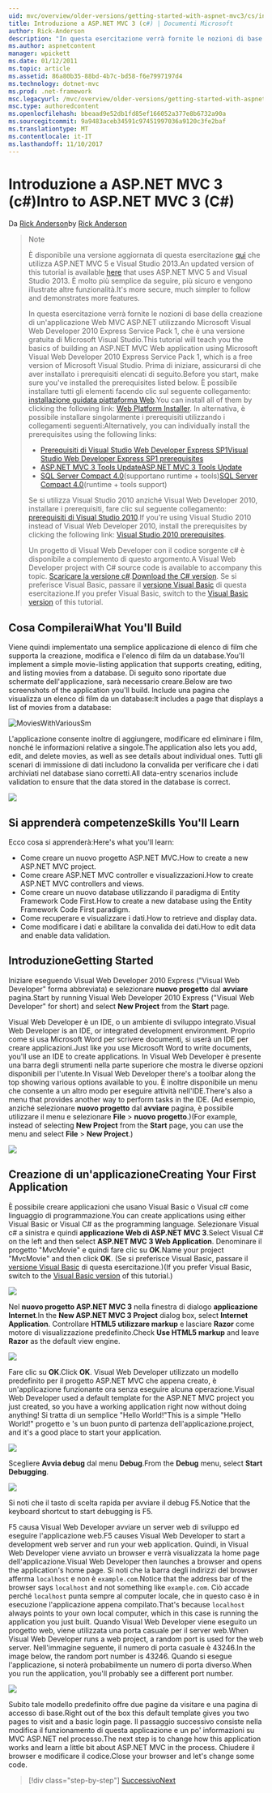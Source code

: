 ```yaml
---
uid: mvc/overview/older-versions/getting-started-with-aspnet-mvc3/cs/intro-to-aspnet-mvc-3
title: Introduzione a ASP.NET MVC 3 (c#) | Documenti Microsoft
author: Rick-Anderson
description: "In questa esercitazione verrà fornite le nozioni di base della creazione di un'applicazione Web MVC ASP.NET utilizzando Microsoft Visual Web Developer 2010 Express Service Pack 1, ovvero..."
ms.author: aspnetcontent
manager: wpickett
ms.date: 01/12/2011
ms.topic: article
ms.assetid: 86a80b35-88bd-4b7c-bd58-f6e7997197d4
ms.technology: dotnet-mvc
ms.prod: .net-framework
msc.legacyurl: /mvc/overview/older-versions/getting-started-with-aspnet-mvc3/cs/intro-to-aspnet-mvc-3
msc.type: authoredcontent
ms.openlocfilehash: bbeaad9e52db1fd85ef166052a377e8b6732a90a
ms.sourcegitcommit: 9a9483aceb34591c97451997036a9120c3fe2baf
ms.translationtype: MT
ms.contentlocale: it-IT
ms.lasthandoff: 11/10/2017
---
```

<a name="intro-to-aspnet-mvc-3-c"></a><span data-ttu-id="4f945-103">Introduzione a ASP.NET MVC 3 (c#)</span><span class="sxs-lookup"><span data-stu-id="4f945-103">Intro to ASP.NET MVC 3 (C#)</span></span>
====================
<span data-ttu-id="4f945-104">Da [Rick Anderson](https://github.com/Rick-Anderson)</span><span class="sxs-lookup"><span data-stu-id="4f945-104">by [Rick Anderson](https://github.com/Rick-Anderson)</span></span>

> > [!NOTE]
> > <span data-ttu-id="4f945-105">È disponibile una versione aggiornata di questa esercitazione [qui](../../../getting-started/introduction/getting-started.md) che utilizza ASP.NET MVC 5 e Visual Studio 2013.</span><span class="sxs-lookup"><span data-stu-id="4f945-105">An updated version of this tutorial is available [here](../../../getting-started/introduction/getting-started.md) that uses ASP.NET MVC 5 and Visual Studio 2013.</span></span> <span data-ttu-id="4f945-106">È molto più semplice da seguire, più sicuro e vengono illustrate altre funzionalità.</span><span class="sxs-lookup"><span data-stu-id="4f945-106">It's more secure, much simpler to follow and demonstrates more features.</span></span>
> 
> 
> <span data-ttu-id="4f945-107">In questa esercitazione verrà fornite le nozioni di base della creazione di un'applicazione Web MVC ASP.NET utilizzando Microsoft Visual Web Developer 2010 Express Service Pack 1, che è una versione gratuita di Microsoft Visual Studio.</span><span class="sxs-lookup"><span data-stu-id="4f945-107">This tutorial will teach you the basics of building an ASP.NET MVC Web application using Microsoft Visual Web Developer 2010 Express Service Pack 1, which is a free version of Microsoft Visual Studio.</span></span> <span data-ttu-id="4f945-108">Prima di iniziare, assicurarsi di che aver installato i prerequisiti elencati di seguito.</span><span class="sxs-lookup"><span data-stu-id="4f945-108">Before you start, make sure you've installed the prerequisites listed below.</span></span> <span data-ttu-id="4f945-109">È possibile installare tutti gli elementi facendo clic sul seguente collegamento: [installazione guidata piattaforma Web](https://www.microsoft.com/web/gallery/install.aspx?appid=VWD2010SP1Pack).</span><span class="sxs-lookup"><span data-stu-id="4f945-109">You can install all of them by clicking the following link: [Web Platform Installer](https://www.microsoft.com/web/gallery/install.aspx?appid=VWD2010SP1Pack).</span></span> <span data-ttu-id="4f945-110">In alternativa, è possibile installare singolarmente i prerequisiti utilizzando i collegamenti seguenti:</span><span class="sxs-lookup"><span data-stu-id="4f945-110">Alternatively, you can individually install the prerequisites using the following links:</span></span>
> 
> - [<span data-ttu-id="4f945-111">Prerequisiti di Visual Studio Web Developer Express SP1</span><span class="sxs-lookup"><span data-stu-id="4f945-111">Visual Studio Web Developer Express SP1 prerequisites</span></span>](https://www.microsoft.com/web/gallery/install.aspx?appid=VWD2010SP1Pack)
> - [<span data-ttu-id="4f945-112">ASP.NET MVC 3 Tools Update</span><span class="sxs-lookup"><span data-stu-id="4f945-112">ASP.NET MVC 3 Tools Update</span></span>](https://www.microsoft.com/web/gallery/install.aspx?appsxml=&amp;appid=MVC3)
> - <span data-ttu-id="4f945-113">[SQL Server Compact 4.0](https://www.microsoft.com/web/gallery/install.aspx?appid=SQLCE;SQLCEVSTools_4_0)(supportano runtime + tools)</span><span class="sxs-lookup"><span data-stu-id="4f945-113">[SQL Server Compact 4.0](https://www.microsoft.com/web/gallery/install.aspx?appid=SQLCE;SQLCEVSTools_4_0)(runtime + tools support)</span></span>
> 
> <span data-ttu-id="4f945-114">Se si utilizza Visual Studio 2010 anziché Visual Web Developer 2010, installare i prerequisiti, fare clic sul seguente collegamento: [prerequisiti di Visual Studio 2010](https://www.microsoft.com/web/gallery/install.aspx?appsxml=&amp;appid=VS2010SP1Pack).</span><span class="sxs-lookup"><span data-stu-id="4f945-114">If you're using Visual Studio 2010 instead of Visual Web Developer 2010, install the prerequisites by clicking the following link: [Visual Studio 2010 prerequisites](https://www.microsoft.com/web/gallery/install.aspx?appsxml=&amp;appid=VS2010SP1Pack).</span></span>
> 
> <span data-ttu-id="4f945-115">Un progetto di Visual Web Developer con il codice sorgente c# è disponibile a complemento di questo argomento.</span><span class="sxs-lookup"><span data-stu-id="4f945-115">A Visual Web Developer project with C# source code is available to accompany this topic.</span></span> <span data-ttu-id="4f945-116">[Scaricare la versione c#](https://code.msdn.microsoft.com/Introduction-to-MVC-3-10d1b098).</span><span class="sxs-lookup"><span data-stu-id="4f945-116">[Download the C# version](https://code.msdn.microsoft.com/Introduction-to-MVC-3-10d1b098).</span></span> <span data-ttu-id="4f945-117">Se si preferisce Visual Basic, passare il [versione Visual Basic](../vb/intro-to-aspnet-mvc-3.md) di questa esercitazione.</span><span class="sxs-lookup"><span data-stu-id="4f945-117">If you prefer Visual Basic, switch to the [Visual Basic version](../vb/intro-to-aspnet-mvc-3.md) of this tutorial.</span></span>


## <a name="what-youll-build"></a><span data-ttu-id="4f945-118">Cosa Compilerai</span><span class="sxs-lookup"><span data-stu-id="4f945-118">What You'll Build</span></span>

<span data-ttu-id="4f945-119">Viene quindi implementato una semplice applicazione di elenco di film che supporta la creazione, modifica e l'elenco di film da un database.</span><span class="sxs-lookup"><span data-stu-id="4f945-119">You'll implement a simple movie-listing application that supports creating, editing, and listing movies from a database.</span></span> <span data-ttu-id="4f945-120">Di seguito sono riportate due schermate dell'applicazione, sarà necessario creare.</span><span class="sxs-lookup"><span data-stu-id="4f945-120">Below are two screenshots of the application you'll build.</span></span> <span data-ttu-id="4f945-121">Include una pagina che visualizza un elenco di film da un database:</span><span class="sxs-lookup"><span data-stu-id="4f945-121">It includes a page that displays a list of movies from a database:</span></span>

![MoviesWithVariousSm](intro-to-aspnet-mvc-3/_static/image1.png)

<span data-ttu-id="4f945-123">L'applicazione consente inoltre di aggiungere, modificare ed eliminare i film, nonché le informazioni relative a singole.</span><span class="sxs-lookup"><span data-stu-id="4f945-123">The application also lets you add, edit, and delete movies, as well as see details about individual ones.</span></span> <span data-ttu-id="4f945-124">Tutti gli scenari di immissione di dati includono la convalida per verificare che i dati archiviati nel database siano corretti.</span><span class="sxs-lookup"><span data-stu-id="4f945-124">All data-entry scenarios include validation to ensure that the data stored in the database is correct.</span></span>

![](intro-to-aspnet-mvc-3/_static/image2.png)

## <a name="skills-youll-learn"></a><span data-ttu-id="4f945-125">Si apprenderà competenze</span><span class="sxs-lookup"><span data-stu-id="4f945-125">Skills You'll Learn</span></span>

<span data-ttu-id="4f945-126">Ecco cosa si apprenderà:</span><span class="sxs-lookup"><span data-stu-id="4f945-126">Here's what you'll learn:</span></span>

- <span data-ttu-id="4f945-127">Come creare un nuovo progetto ASP.NET MVC.</span><span class="sxs-lookup"><span data-stu-id="4f945-127">How to create a new ASP.NET MVC project.</span></span>
- <span data-ttu-id="4f945-128">Come creare ASP.NET MVC controller e visualizzazioni.</span><span class="sxs-lookup"><span data-stu-id="4f945-128">How to create ASP.NET MVC controllers and views.</span></span>
- <span data-ttu-id="4f945-129">Come creare un nuovo database utilizzando il paradigma di Entity Framework Code First.</span><span class="sxs-lookup"><span data-stu-id="4f945-129">How to create a new database using the Entity Framework Code First paradigm.</span></span>
- <span data-ttu-id="4f945-130">Come recuperare e visualizzare i dati.</span><span class="sxs-lookup"><span data-stu-id="4f945-130">How to retrieve and display data.</span></span>
- <span data-ttu-id="4f945-131">Come modificare i dati e abilitare la convalida dei dati.</span><span class="sxs-lookup"><span data-stu-id="4f945-131">How to edit data and enable data validation.</span></span>

## <a name="getting-started"></a><span data-ttu-id="4f945-132">Introduzione</span><span class="sxs-lookup"><span data-stu-id="4f945-132">Getting Started</span></span>

<span data-ttu-id="4f945-133">Iniziare eseguendo Visual Web Developer 2010 Express ("Visual Web Developer" forma abbreviata) e selezionare **nuovo progetto** dal **avviare** pagina.</span><span class="sxs-lookup"><span data-stu-id="4f945-133">Start by running Visual Web Developer 2010 Express ("Visual Web Developer" for short) and select **New Project** from the **Start** page.</span></span>

<span data-ttu-id="4f945-134">Visual Web Developer è un IDE, o un ambiente di sviluppo integrato.</span><span class="sxs-lookup"><span data-stu-id="4f945-134">Visual Web Developer is an IDE, or integrated development environment.</span></span> <span data-ttu-id="4f945-135">Proprio come si usa Microsoft Word per scrivere documenti, si userà un IDE per creare applicazioni.</span><span class="sxs-lookup"><span data-stu-id="4f945-135">Just like you use Microsoft Word to write documents, you'll use an IDE to create applications.</span></span> <span data-ttu-id="4f945-136">In Visual Web Developer è presente una barra degli strumenti nella parte superiore che mostra le diverse opzioni disponibili per l'utente.</span><span class="sxs-lookup"><span data-stu-id="4f945-136">In Visual Web Developer there's a toolbar along the top showing various options available to you.</span></span> <span data-ttu-id="4f945-137">È inoltre disponibile un menu che consente a un altro modo per eseguire attività nell'IDE.</span><span class="sxs-lookup"><span data-stu-id="4f945-137">There's also a menu that provides another way to perform tasks in the IDE.</span></span> <span data-ttu-id="4f945-138">(Ad esempio, anziché selezionare **nuovo progetto** dal **avviare** pagina, è possibile utilizzare il menu e selezionare **File** &gt; **nuovo progetto**.)</span><span class="sxs-lookup"><span data-stu-id="4f945-138">(For example, instead of selecting **New Project** from the **Start** page, you can use the menu and select **File** &gt; **New Project**.)</span></span>

[![](intro-to-aspnet-mvc-3/_static/image4.png)](intro-to-aspnet-mvc-3/_static/image3.png)

## <a name="creating-your-first-application"></a><span data-ttu-id="4f945-139">Creazione di un'applicazione</span><span class="sxs-lookup"><span data-stu-id="4f945-139">Creating Your First Application</span></span>

<span data-ttu-id="4f945-140">È possibile creare applicazioni che usano Visual Basic o Visual c# come linguaggio di programmazione.</span><span class="sxs-lookup"><span data-stu-id="4f945-140">You can create applications using either Visual Basic or Visual C# as the programming language.</span></span> <span data-ttu-id="4f945-141">Selezionare Visual c# a sinistra e quindi **applicazione Web di ASP.NET MVC 3**.</span><span class="sxs-lookup"><span data-stu-id="4f945-141">Select Visual C# on the left and then select **ASP.NET MVC 3 Web Application**.</span></span> <span data-ttu-id="4f945-142">Denominare il progetto "MvcMovie" e quindi fare clic su **OK**.</span><span class="sxs-lookup"><span data-stu-id="4f945-142">Name your project "MvcMovie" and then click **OK**.</span></span> <span data-ttu-id="4f945-143">(Se si preferisce Visual Basic, passare il [versione Visual Basic](../vb/intro-to-aspnet-mvc-3.md) di questa esercitazione.)</span><span class="sxs-lookup"><span data-stu-id="4f945-143">(If you prefer Visual Basic, switch to the [Visual Basic version](../vb/intro-to-aspnet-mvc-3.md) of this tutorial.)</span></span>

![](intro-to-aspnet-mvc-3/_static/image5.png)

<span data-ttu-id="4f945-144">Nel **nuovo progetto ASP.NET MVC 3** nella finestra di dialogo **applicazione Internet**.</span><span class="sxs-lookup"><span data-stu-id="4f945-144">In the **New ASP.NET MVC 3 Project** dialog box, select **Internet Application**.</span></span> <span data-ttu-id="4f945-145">Controllare **HTML5 utilizzare markup** e lasciare **Razor** come motore di visualizzazione predefinito.</span><span class="sxs-lookup"><span data-stu-id="4f945-145">Check **Use HTML5 markup** and leave **Razor** as the default view engine.</span></span>

![](intro-to-aspnet-mvc-3/_static/image6.png)

<span data-ttu-id="4f945-146">Fare clic su **OK**.</span><span class="sxs-lookup"><span data-stu-id="4f945-146">Click **OK**.</span></span> <span data-ttu-id="4f945-147">Visual Web Developer utilizzato un modello predefinito per il progetto ASP.NET MVC che appena creato, è un'applicazione funzionante ora senza eseguire alcuna operazione.</span><span class="sxs-lookup"><span data-stu-id="4f945-147">Visual Web Developer used a default template for the ASP.NET MVC project you just created, so you have a working application right now without doing anything!</span></span> <span data-ttu-id="4f945-148">Si tratta di un semplice "Hello World!"</span><span class="sxs-lookup"><span data-stu-id="4f945-148">This is a simple "Hello World!"</span></span> <span data-ttu-id="4f945-149">progetto e 's un buon punto di partenza dell'applicazione.</span><span class="sxs-lookup"><span data-stu-id="4f945-149">project, and it's a good place to start your application.</span></span>

[![](intro-to-aspnet-mvc-3/_static/image8.png)](intro-to-aspnet-mvc-3/_static/image7.png)

<span data-ttu-id="4f945-150">Scegliere **Avvia debug** dal menu **Debug**.</span><span class="sxs-lookup"><span data-stu-id="4f945-150">From the **Debug** menu, select **Start Debugging**.</span></span>

![](intro-to-aspnet-mvc-3/_static/image9.png)

<span data-ttu-id="4f945-151">Si noti che il tasto di scelta rapida per avviare il debug F5.</span><span class="sxs-lookup"><span data-stu-id="4f945-151">Notice that the keyboard shortcut to start debugging is F5.</span></span>

<span data-ttu-id="4f945-152">F5 causa Visual Web Developer avviare un server web di sviluppo ed eseguire l'applicazione web.</span><span class="sxs-lookup"><span data-stu-id="4f945-152">F5 causes Visual Web Developer to start a development web server and run your web application.</span></span> <span data-ttu-id="4f945-153">Quindi, in Visual Web Developer viene avviato un browser e verrà visualizzata la home page dell'applicazione.</span><span class="sxs-lookup"><span data-stu-id="4f945-153">Visual Web Developer then launches a browser and opens the application's home page.</span></span> <span data-ttu-id="4f945-154">Si noti che la barra degli indirizzi del browser afferma `localhost` e non è `example.com`.</span><span class="sxs-lookup"><span data-stu-id="4f945-154">Notice that the address bar of the browser says `localhost` and not something like `example.com`.</span></span> <span data-ttu-id="4f945-155">Ciò accade perché `localhost` punta sempre al computer locale, che in questo caso è in esecuzione l'applicazione appena compilato.</span><span class="sxs-lookup"><span data-stu-id="4f945-155">That's because `localhost` always points to your own local computer, which in this case is running the application you just built.</span></span> <span data-ttu-id="4f945-156">Quando Visual Web Developer viene eseguito un progetto web, viene utilizzata una porta casuale per il server web.</span><span class="sxs-lookup"><span data-stu-id="4f945-156">When Visual Web Developer runs a web project, a random port is used for the web server.</span></span> <span data-ttu-id="4f945-157">Nell'immagine seguente, il numero di porta casuale è 43246.</span><span class="sxs-lookup"><span data-stu-id="4f945-157">In the image below, the random port number is 43246.</span></span> <span data-ttu-id="4f945-158">Quando si esegue l'applicazione, si noterà probabilmente un numero di porta diverso.</span><span class="sxs-lookup"><span data-stu-id="4f945-158">When you run the application, you'll probably see a different port number.</span></span>

![](intro-to-aspnet-mvc-3/_static/image10.png)

<span data-ttu-id="4f945-159">Subito tale modello predefinito offre due pagine da visitare e una pagina di accesso di base.</span><span class="sxs-lookup"><span data-stu-id="4f945-159">Right out of the box this default template gives you two pages to visit and a basic login page.</span></span> <span data-ttu-id="4f945-160">Il passaggio successivo consiste nella modifica il funzionamento di questa applicazione e un po' informazioni su MVC ASP.NET nel processo.</span><span class="sxs-lookup"><span data-stu-id="4f945-160">The next step is to change how this application works and learn a little bit about ASP.NET MVC in the process.</span></span> <span data-ttu-id="4f945-161">Chiudere il browser e modificare il codice.</span><span class="sxs-lookup"><span data-stu-id="4f945-161">Close your browser and let's change some code.</span></span>

>[!div class="step-by-step"]
[<span data-ttu-id="4f945-162">Successivo</span><span class="sxs-lookup"><span data-stu-id="4f945-162">Next</span></span>](adding-a-controller.md)
